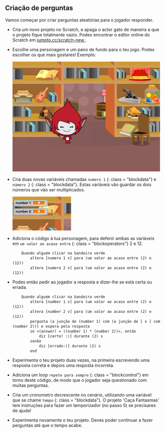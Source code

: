 ## Criação de perguntas

Vamos começar por criar perguntas aleatórias para o jogador responder.

+ Cria um novo projeto no Scratch, e apaga o actor gato de maneira a que o projeto fique totalmente vazio. Podes encontrar o editor online do Scratch em <a href="http://jumpto.cc/scratch-new" target="_blank"> jumpto.cc/scratch-new </a>.

+ Escolhe uma personagem e um pano de fundo para o teu jogo. Podes escolher os que mais gostares! Exemplo:
    
    ![screenshot](images/brain-setting.png)

+ Cria duas novas variáveis ​​chamadas ` numero 1 ` {: class = "blockdata"} e ` número 2 ` {: class = "blockdata"}. Estas variáveis vão ​​guardar os dois números que vão ser multiplicados.
    
    ![screenshot](images/brain-variables.png)

+ Adiciona o código à tua personagem, para defenir ambas as variáveis ​​em ` um valor ao acaso entre ` {: class = "blockoperators"} 2 e 12.
    
    ```blocks
        Quando alguém clicar na bandeira verde
            altera [numero 1 v] para (um valor ao acaso entre (2) e (12))
            altera [numero 2 v] para (um valor ao acaso entre (2) e (12))
    ```

+ Podes então pedir ao jogador a resposta e dizer-lhe se está certa ou errada.
    
    ```blocks
        Quando alguém clicar na bandeira verde
            altera [number 1 v] para (um valor ao acaso entre (2) e (12))
            altera [number 2 v] para (um valor ao acaso entre (2) e (12))
            pergunta (a junção de (number 1) com (a junção de [ x ] com (number 2))) e espera pela resposta
            se <(answer) = ((number 1) * (number 2))>, então 
                diz [certo! :)] durante (2) s
            senão
                diz [errado:(] durante (2) s
            end
    ```

+ Experimenta o teu projeto duas vezes, na primeira escrevendo uma resposta correta e depois uma resposta incorreta.

+ Adiciona um loop ` repete para sempre ` {: class = "blockcontrol"} em torno deste código, de modo que o jogador seja questionado com muitas perguntas.

+ Cria um cronometro decrescente no cenário, utilizando uma variável que se chame ` tempo ` {: class = "blockdata"}. O projeto 'Caça Fantasmas' tem instruções para fazer um temporizador (no passo 5) se precisares de ajuda!

+ Experimenta novamente o teu projeto. Deves poder continuar a fazer perguntas até que o tempo acabe.